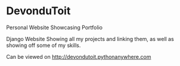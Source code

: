 # DevonduToit
Personal Website Showcasing Portfolio

Django Website Showing all my projects and linking them, as well as showing off some of my skills.

Can be viewed on http://devondutoit.pythonanywhere.com
